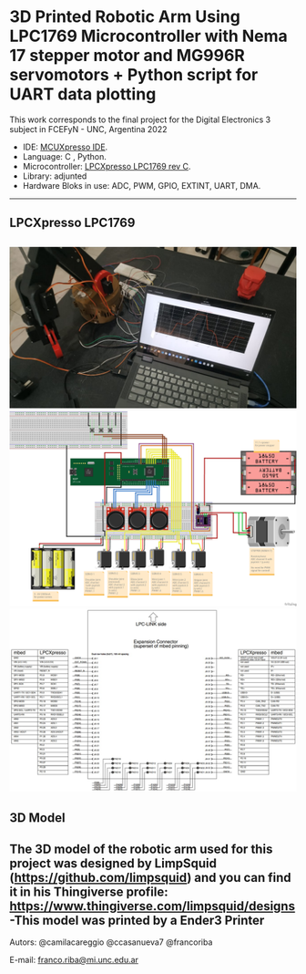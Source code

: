 #   3D Printed Robotic Arm Using LPC1769 Microcontroller with Nema 17 stepper motor and MG996R servomotors + Python script for UART data plotting 
This work corresponds to the final project for the Digital Electronics 3 subject in FCEFyN - UNC, Argentina 2022

- IDE: [MCUXpresso IDE](https://www.nxp.com/design/software/development-software/mcuxpresso-software-and-tools-/mcuxpresso-integrated-development-environment-ide:MCUXpresso-IDE).
- Language: C , Python.
- Microcontroller: [LPCXpresso LPC1769 rev C](https://www.embeddedartists.com/products/lpc1769-lpcxpresso/).
- Library: adjunted
- Hardware Bloks in use: ADC, PWM, GPIO, EXTINT, UART, DMA.
---
## LPCXpresso LPC1769
![lpc1769](img/final_result.jpeg "Final Result") 
![lpc1769](img/schematic.png "Robotic Arm Connections") 
![lpc1769_pinout](img/LPC1769_pinout.jpg "LPC1769 Pinout")
---
## 3D Model
The 3D model of the robotic arm used for this project was designed by LimpSquid (https://github.com/limpsquid) and you can find it in his Thingiverse profile: https://www.thingiverse.com/limpsquid/designs
-This model was printed by a Ender3 Printer
---
Autors: @camilacareggio @ccasanueva7 @francoriba

E-mail: franco.riba@mi.unc.edu.ar
